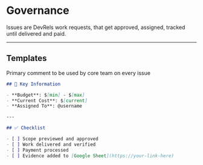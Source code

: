 # Governance
Issues are DevRels work requests, that get approved, assigned, tracked until delivered and paid.

---

## Templates

Primary comment to be used by core team on every issue

```markdown
## 🧾 Key Information

- **Budget**: $[min] - $[max]
- **Current Cost**: $[current]
- **Assigned To**: @username

---

## ✅ Checklist

- [ ] Scope previewed and approved
- [ ] Work delivered and verified
- [ ] Payment processed
- [ ] Evidence added to [Google Sheet](https://your-link-here)
```
